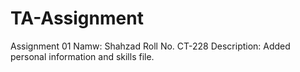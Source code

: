 # TA-Assignment
Assignment 01
Namw: Shahzad
Roll No. CT-228
Description: Added personal information and skills file.